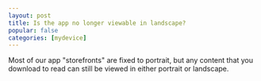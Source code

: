 ```yaml
---
layout: post
title: Is the app no longer viewable in landscape?
popular: false
categories: [mydevice]
---
```

Most of our app "storefronts" are fixed to portrait, but any content that you download to read can still be viewed in either portrait or landscape.

